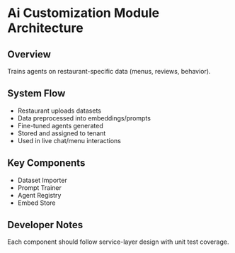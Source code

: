 # Ai Customization Module Architecture

## Overview
Trains agents on restaurant-specific data (menus, reviews, behavior).

## System Flow
- Restaurant uploads datasets
- Data preprocessed into embeddings/prompts
- Fine-tuned agents generated
- Stored and assigned to tenant
- Used in live chat/menu interactions

## Key Components
- Dataset Importer
- Prompt Trainer
- Agent Registry
- Embed Store

## Developer Notes
Each component should follow service-layer design with unit test coverage.
